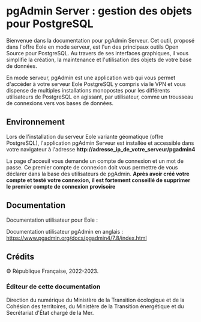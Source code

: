 # pgAdmin Server : gestion des objets pour PostgreSQL

Bienvenue dans la documentation pour pgAdmin Serveur. Cet outil, proposé dans l'offre Eole en mode serveur, est l'un des principaux outils Open Source pour PostgreSQL. 
Au travers de ses interfaces graphiques, il vous simplifie la création, la maintenance et l'utilisation des objets de votre base de données.
 
En mode serveur, pgAdmin est une application web qui vous permet d'accéder à votre serveur Eole PostgreSQL y compris via le VPN et vous dispense de multiples installations monopostes pour les différents utilisateurs de PostgreSQL en agissant, par utilisateur, comme un trousseau de connexions vers vos bases de données.
 
 ## Environnement

Lors de l'installation du serveur Eole variante géomatique (offre PostgreSQL), l'application pgAdmin Serveur est installée et accessible dans votre navigateur à l'adresse **http://adresse_ip_de_votre_serveur/pgadmin4**

La page d'acceuil vous demande un compte de connexion et un mot de passe. Ce premier compte de connexion doit vous permettre de vous déclarer dans la base des utilisateurs de pgAdmin. 
**Après avoir créé votre compte et testé votre connexion, il est fortement conseillé de supprimer le premier compte de connexion provisoire**

## Documentation
Documentation utilisateur pour Eole :  

Documentation utilisateur pgAdmin en anglais : https://www.pgadmin.org/docs/pgadmin4/7.8/index.html

## Crédits

© République Française, 2022-2023.

### Éditeur de cette documentation

Direction du numérique du Ministère de la Transition écologique et de la Cohésion des territoires, du Ministère de la Transition énergétique et du Secrétariat d'État chargé de la Mer.





